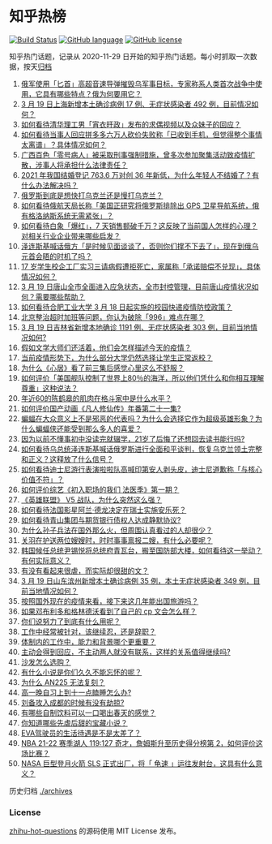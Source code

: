 # 知乎热榜
[![Build Status](https://github.com/ToWeLong/zhihu-hot-questions/workflows/CI/badge.svg)](https://github.com/ToWeLong/zhihu-hot-questions/actions)
[![GitHub language](https://img.shields.io/badge/language-golang-orange.svg)](https://golang.org/)
[![GitHub license](https://img.shields.io/github/license/ToWeLong/zhihu-hot-questions)](https://github.com/ToWeLong/zhihu-hot-questions/blob/main/LICENSE)

知乎热门话题，记录从 2020-11-29 日开始的知乎热门话题。每小时抓取一次数据，按天[归档](./archives)

<!-- BEGIN -->

1. [俄军使用「匕首」高超音速导弹摧毁乌军事目标，专家称系人类首次战争中使用，它具有哪些特点？俄为何要用它？](https://www.zhihu.com/question/522907966)
1. [3 月 19 日上海新增本土确诊病例 17 例、无症状感染者 492 例，目前情况如何？](https://www.zhihu.com/question/522982509)
1. [如何看待清华理工男「宵衣旰政」发布的求偶视频以及众妹子的回应？](https://www.zhihu.com/question/522661813)
1. [如何看待当事人回应拼多多六万人砍价失败称「已收到手机，但觉得整个事情太离谱」？具体情况如何？](https://www.zhihu.com/question/522997469)
1. [广西百色「零号病人」被采取刑事强制措施，曾多次参加聚集活动致疫情扩散，涉事人将承担什么法律责任？](https://www.zhihu.com/question/522992505)
1. [2021 年我国结婚登记 763.6 万对创 36 年新低，为什么年轻人不结婚了？有什么办法解决吗？](https://www.zhihu.com/question/522928203)
1. [俄罗斯到底是想快打乌克兰还是慢打乌克兰？](https://www.zhihu.com/question/522469201)
1. [如何看待俄航天局长称「美国正研究将俄罗斯排除出 GPS 卫星导航系统，俄有格洛纳斯系统无需紧张」？](https://www.zhihu.com/question/522905172)
1. [如何看待白象「爆红」，7 天销售额破千万？这反映了当前国人怎样的心理？对相关行业企业带来哪些启发？](https://www.zhihu.com/question/522910522)
1. [泽连斯基喊话俄方「是时候见面谈谈了，否则你们撑不下去了」，现在到俄乌元首会晤的时机了吗？](https://www.zhihu.com/question/522913500)
1. [17 岁学生校企工厂实习三请病假遭拒死亡，家属称「承诺赔偿不兑现」，具体情况如何？](https://www.zhihu.com/question/522875934)
1. [3 月 19 日唐山全市全面进入应急状态，全市封控管理，目前唐山疫情状况如何？需要哪些帮助？](https://www.zhihu.com/question/522933198)
1. [如何看待合肥工业大学 3 月 18 日起实施的校园快递疫情防控政策？](https://www.zhihu.com/question/522640538)
1. [北京整治超时加班等问题，你认为破除「996」难点在哪？](https://www.zhihu.com/question/522430505)
1. [3 月 19 日吉林省新增本地确诊 1191 例、无症状感染者 303 例，目前当地情况如何?](https://www.zhihu.com/question/522987754)
1. [假如文学大师们还活着，他们会怎样描述今天的疫情？](https://www.zhihu.com/question/523025321)
1. [当前疫情形势下，为什么部分大学仍然选择让学生正常返校？](https://www.zhihu.com/question/522731288)
1. [为什么《心居》看了前三集后感觉心里这么不舒服？](https://www.zhihu.com/question/522542647)
1. [如何评价「美国舰队控制了世界上80％的海洋，所以他们凭什么和你相互理解尊重」这种说法？](https://www.zhihu.com/question/522860678)
1. [年近60的陈鹤皋的肌肉在格斗家中是什么水平？](https://www.zhihu.com/question/365310478)
1. [如何评价国产动画《凡人修仙传》年番第二十一集?](https://www.zhihu.com/question/522812285)
1. [蝙蝠在大众意义上不是邪恶的代表吗？为什么会选择它作为超级英雄形象？为什么蝙蝠侠还能受到那么多人的喜爱？](https://www.zhihu.com/question/462137700)
1. [因为以前不懂事初中没读完就辍学，21岁了后悔了还想回去读书能行吗?](https://www.zhihu.com/question/522986809)
1. [如何看待乌总统泽连斯基喊话俄罗斯进行全面和平谈判，恢复乌克兰领土完整和正义？这释放了什么信号？](https://www.zhihu.com/question/522995263)
1. [如何看待迪士尼游行表演啦啦队高喊印第安人剥头皮，迪士尼道歉称「与核心价值不符」？](https://www.zhihu.com/question/522884252)
1. [如何评价综艺《初入职场的我们 法医季》第一期？](https://www.zhihu.com/question/522819598)
1. [《英雄联盟》 V5 战队，为什么突然这么强？](https://www.zhihu.com/question/519703816)
1. [如何看待法国影星阿兰·德龙决定在瑞士实施安乐死？](https://www.zhihu.com/question/522829933)
1. [如何看待青山集团与期货银行债权人达成静默协议?](https://www.zhihu.com/question/521988116)
1. [为什么孙子兵法在国外那么火，但周围认真看过的人却很少？](https://www.zhihu.com/question/522292211)
1. [关羽在护送两位嫂嫂时，时时事事禀报二嫂，有什么必要呢？](https://www.zhihu.com/question/375956340)
1. [韩国候任总统尹锡悦将总统府青瓦台，搬至国防部大楼，如何看待这一举动？有何实际意义？](https://www.zhihu.com/question/523020506)
1. [有没有看起来很虐，而实际却很甜的文？](https://www.zhihu.com/question/423568863)
1. [3 月 19 日山东滨州新增本土确诊病例 35 例，本土无症状感染者 349 例，目前当地情况如何？](https://www.zhihu.com/question/522988617)
1. [按照国外现在的疫情来看，接下来这几年能出国旅游吗？](https://www.zhihu.com/question/447356523)
1. [如果邓布利多和格林德沃看到了自己的 cp 文会怎么样？](https://www.zhihu.com/question/514588638)
1. [你们说努力了到底有什么用呢？](https://www.zhihu.com/question/516164195)
1. [工作中经常被针对，该继续忍，还是辞职？](https://www.zhihu.com/question/522664966)
1. [体制内的工作中，能力和背景哪个更重要？](https://www.zhihu.com/question/516362535)
1. [主动会得到回应，不主动两人就没有联系，这样的关系值得继续吗?](https://www.zhihu.com/question/522460376)
1. [沙发怎么选购？](https://www.zhihu.com/question/426846138)
1. [有什么小说是你们久久不能忘怀的呢？](https://www.zhihu.com/question/516500977)
1. [为什么 AN225 无法复刻？](https://www.zhihu.com/question/519118709)
1. [高一晚自习上到十一点瞌睡怎么办?](https://www.zhihu.com/question/515028879)
1. [刘备攻入成都的时候有没有劫掠?](https://www.zhihu.com/question/464188932)
1. [有哪些自制饮料可以一口喝出春天的感觉？](https://www.zhihu.com/question/521900385)
1. [你知道哪些先虐后甜的宝藏小说？](https://www.zhihu.com/question/398854152)
1. [EVA驾驶员的生活待遇是不是太差了？](https://www.zhihu.com/question/522045233)
1. [NBA 21-22 赛季湖人 119:127 奇才，詹姆斯升至历史得分榜第 2，如何评价这场比赛？](https://www.zhihu.com/question/522981519)
1. [NASA 巨型登月火箭 SLS 正式出厂，将「 龟速 」运往发射台，这具有什么意义？](https://www.zhihu.com/question/522625847)

<!-- END -->

历史归档 [./archives](./archives)


### License
[zhihu-hot-questions](https://github.com/towelong/zhihu-hot-questions) 的源码使用 MIT License 发布。